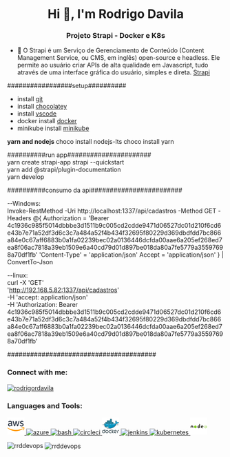 <h1 align="center">Hi 👋, I'm Rodrigo Davila</h1>
<h3 align="center">Projeto Strapi - Docker e K8s</h3>

- 🔭 O Strapi é um Serviço de Gerenciamento de Conteúdo (Content Management Service, ou CMS, em inglês) open-source e headless. Ele permite ao usuário criar APIs de alta qualidade em Javascript, tudo através de uma interface gráfica do usuário, simples e direta. [Strapi](https://docs.strapi.io/dev-docs/installation/cli)

#################setup########## </br>
- install [git](https://git-scm.com/downloads)
- install  [chocolatey](https://chocolatey.org/install)
- install [vscode](https://code.visualstudio.com/download)
- docker install [docker](https://docs.docker.com/engine/reference/commandline/)
- minikube install [minikube](https://minikube.sigs.k8s.io/docs/start/)

**yarn and nodejs**
choco install nodejs-lts
choco install yarn

##########run app###################### </br>
yarn create strapi-app strapi --quickstart </br>
yarn add @strapi/plugin-documentation </br>
yarn develop </br>

##########consumo da api######################## </br>

--Windows: </br>
Invoke-RestMethod -Uri http://localhost:1337/api/cadastros -Method GET -Headers @{
    Authorization = 'Bearer 4c1936c985f5014dbbbe3d1511b9c005cd2cdde9471d06527dc01d210f6cd6e43b7e71a52df3d6c3c7a484a52f4b434f32695f80229d369dbdfdd7bc866a84e0c67aff6883b0a1fa02239bec02a0136446dcfda00aae6a205ef268ed7ea8f06ac7818a39eb1509e6a40cd79d01d897be018da80a7fe5779a35597698a70df1fb'
    'Content-Type' = 'application/json'
    Accept = 'application/json'
} | ConvertTo-Json

--linux: </br>
curl -X 'GET' \
  'http://192.168.5.82:1337/api/cadastros' \
  -H 'accept: application/json' \
  -H 'Authorization: Bearer 4c1936c985f5014dbbbe3d1511b9c005cd2cdde9471d06527dc01d210f6cd6e43b7e71a52df3d6c3c7a484a52f4b434f32695f80229d369dbdfdd7bc866a84e0c67aff6883b0a1fa02239bec02a0136446dcfda00aae6a205ef268ed7ea8f06ac7818a39eb1509e6a40cd79d01d897be018da80a7fe5779a35597698a70df1fb'

#######################################

<h3 align="left">Connect with me:</h3>
<p align="left">
<a href="https://linkedin.com/in/rodrigordavila" target="blank"><img align="center" src="https://raw.githubusercontent.com/rahuldkjain/github-profile-readme-generator/master/src/images/icons/Social/linked-in-alt.svg" alt="rodrigordavila" height="30" width="40" /></a>
</p>

<h3 align="left">Languages and Tools:</h3>
<p align="left"> <a href="https://aws.amazon.com" target="_blank" rel="noreferrer"> <img src="https://raw.githubusercontent.com/devicons/devicon/master/icons/amazonwebservices/amazonwebservices-original-wordmark.svg" alt="aws" width="40" height="40"/> </a> <a href="https://azure.microsoft.com/en-in/" target="_blank" rel="noreferrer"> <img src="https://www.vectorlogo.zone/logos/microsoft_azure/microsoft_azure-icon.svg" alt="azure" width="40" height="40"/> </a> <a href="https://www.gnu.org/software/bash/" target="_blank" rel="noreferrer"> <img src="https://www.vectorlogo.zone/logos/gnu_bash/gnu_bash-icon.svg" alt="bash" width="40" height="40"/> </a> <a href="https://circleci.com" target="_blank" rel="noreferrer"> <img src="https://www.vectorlogo.zone/logos/circleci/circleci-icon.svg" alt="circleci" width="40" height="40"/> </a> <a href="https://www.docker.com/" target="_blank" rel="noreferrer"> <img src="https://raw.githubusercontent.com/devicons/devicon/master/icons/docker/docker-original-wordmark.svg" alt="docker" width="40" height="40"/> </a> <a href="https://www.jenkins.io" target="_blank" rel="noreferrer"> <img src="https://www.vectorlogo.zone/logos/jenkins/jenkins-icon.svg" alt="jenkins" width="40" height="40"/> </a> <a href="https://kubernetes.io" target="_blank" rel="noreferrer"> <img src="https://www.vectorlogo.zone/logos/kubernetes/kubernetes-icon.svg" alt="kubernetes" width="40" height="40"/> </a> <a href="https://nodejs.org" target="_blank" rel="noreferrer"> <img src="https://raw.githubusercontent.com/devicons/devicon/master/icons/nodejs/nodejs-original-wordmark.svg" alt="nodejs" width="40" height="40"/> </a> </p>

<p><img align="left" src="https://github-readme-stats.vercel.app/api/top-langs?username=rrddevops&show_icons=true&locale=en&layout=compact" alt="rrddevops" /></p>

<p>&nbsp;<img align="center" src="https://github-readme-stats.vercel.app/api?username=rrddevops&show_icons=true&locale=en" alt="rrddevops" /></p>
